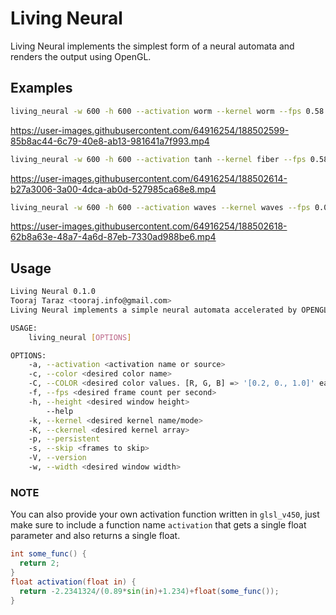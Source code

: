 # Living Neural
Living Neural implements the simplest form of a neural automata and renders the output using OpenGL.

## Examples
```bash
living_neural -w 600 -h 600 --activation worm --kernel worm --fps 0.58 --skip 3
```
https://user-images.githubusercontent.com/64916254/188502599-85b8ac44-6c79-40e8-ab13-981641a7f993.mp4

```bash
living_neural -w 600 -h 600 --activation tanh --kernel fiber --fps 0.58
```
https://user-images.githubusercontent.com/64916254/188502614-b27a3006-3a00-4dca-ab0d-527985ca68e8.mp4

```bash
living_neural -w 600 -h 600 --activation waves --kernel waves --fps 0.08
```
https://user-images.githubusercontent.com/64916254/188502618-62b8a63e-48a7-4a6d-87eb-7330ad988be6.mp4

## Usage
```bash
Living Neural 0.1.0
Tooraj Taraz <tooraj.info@gmail.com>
Living Neural implements a simple neural automata accelerated by OPENGL.

USAGE:
    living_neural [OPTIONS]

OPTIONS:
    -a, --activation <activation name or source>                                                           Sets the activation function.
    -c, --color <desired color name>                                                                       Sets the fg color. All the valid CSS3 colors are acceptable.
    -C, --COLOR <desired color values. [R, G, B] => '[0.2, 0., 1.0]' each must be between 0.0 and 1.0.>    Sets the fg color.
    -f, --fps <desired frame count per second>                                                             Sets the FPS. Must be 32 bit positive floating point and greater than 0.0.
    -h, --height <desired window height>                                                                   Sets initial window height, can be resized later. Must be 32 bit unsigned int and greater than 0.
        --help                                                                                             Print help information
    -k, --kernel <desired kernel name/mode>                                                                Sets the kernel. It can be random, worm, fiber, waves, rule30, gameoflife or custom.
    -K, --ckernel <desired kernel array>                                                                   Value for custom kernel. It must be an array of length 9 and wrapped in qoutation marks. Example: [1.0, 2.3, 0., 0.0, 0.0, 0.0, -1.23421, 8.0, 1.0]
    -p, --persistent                                                                                       If passed extends the fragment shader with pixel persistence.
    -s, --skip <frames to skip>                                                                            Sets the number of frames to skip.
    -V, --version                                                                                          Print version information
    -w, --width <desired window width>                                                                     Sets initial window width, can be resized later. Must be 32 bit unsigned int and greater than 0.
```

### NOTE
You can also provide your own activation function written in `glsl_v450`, just make sure to include a function name `activation` that gets a single float parameter and also returns a single float.
```glsl
int some_func() {
  return 2;
}
float activation(float in) {
  return -2.2341324/(0.89*sin(in)+1.234)+float(some_func());
}		
```
